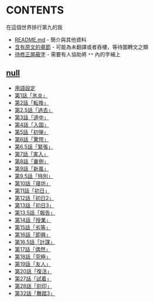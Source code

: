 # CONTENTS

在這個世界排行第九的我


- [README.md](README.md) - 簡介與其他資料
- [含有原文的章節](ja.md) - 可能為未翻譯或者吞樓，等待圖轉文之類
- [待修正屏蔽字](%E5%BE%85%E4%BF%AE%E6%AD%A3%E5%B1%8F%E8%94%BD%E5%AD%97.md) - 需要有人協助將 `**` 內的字補上


## [null](00000_null)

- [用語設定](00000_null/00010_%E7%94%A8%E8%AA%9E%E8%A8%AD%E5%AE%9A.txt)
- [第1話「氷炎」](00000_null/00020_%E7%AC%AC1%E8%A9%B1%E3%80%8C%E6%B0%B7%E7%82%8E%E3%80%8D.txt)
- [第2話「転換」](00000_null/00030_%E7%AC%AC2%E8%A9%B1%E3%80%8C%E8%BB%A2%E6%8F%9B%E3%80%8D.txt)
- [第2.5話「過去」](00000_null/00040_%E7%AC%AC2.5%E8%A9%B1%E3%80%8C%E9%81%8E%E5%8E%BB%E3%80%8D.txt)
- [第3話「道中」](00000_null/00050_%E7%AC%AC3%E8%A9%B1%E3%80%8C%E9%81%93%E4%B8%AD%E3%80%8D.txt)
- [第4話「入国」](00000_null/00060_%E7%AC%AC4%E8%A9%B1%E3%80%8C%E5%85%A5%E5%9B%BD%E3%80%8D.txt)
- [第5話「初弾」](00000_null/00070_%E7%AC%AC5%E8%A9%B1%E3%80%8C%E5%88%9D%E5%BC%BE%E3%80%8D.txt)
- [第6話「驚愕」](00000_null/00080_%E7%AC%AC6%E8%A9%B1%E3%80%8C%E9%A9%9A%E6%84%95%E3%80%8D.txt)
- [第6.5話「緊張」](00000_null/00090_%E7%AC%AC6.5%E8%A9%B1%E3%80%8C%E7%B7%8A%E5%BC%B5%E3%80%8D.txt)
- [第7話「実入」](00000_null/00100_%E7%AC%AC7%E8%A9%B1%E3%80%8C%E5%AE%9F%E5%85%A5%E3%80%8D.txt)
- [第8話「裏側」](00000_null/00110_%E7%AC%AC8%E8%A9%B1%E3%80%8C%E8%A3%8F%E5%81%B4%E3%80%8D.txt)
- [第9話「新風」](00000_null/00120_%E7%AC%AC9%E8%A9%B1%E3%80%8C%E6%96%B0%E9%A2%A8%E3%80%8D.txt)
- [第9.5話「特別」](00000_null/00130_%E7%AC%AC9.5%E8%A9%B1%E3%80%8C%E7%89%B9%E5%88%A5%E3%80%8D.txt)
- [第10話「寝坊」](00000_null/00140_%E7%AC%AC10%E8%A9%B1%E3%80%8C%E5%AF%9D%E5%9D%8A%E3%80%8D.txt)
- [第11話「初日」](00000_null/00150_%E7%AC%AC11%E8%A9%B1%E3%80%8C%E5%88%9D%E6%97%A5%E3%80%8D.txt)
- [第12話「初日2」](00000_null/00160_%E7%AC%AC12%E8%A9%B1%E3%80%8C%E5%88%9D%E6%97%A52%E3%80%8D.txt)
- [第13話「初日3」](00000_null/00170_%E7%AC%AC13%E8%A9%B1%E3%80%8C%E5%88%9D%E6%97%A53%E3%80%8D.txt)
- [第13.5話「報告」](00000_null/00180_%E7%AC%AC13.5%E8%A9%B1%E3%80%8C%E5%A0%B1%E5%91%8A%E3%80%8D.txt)
- [第14話「授業」](00000_null/00190_%E7%AC%AC14%E8%A9%B1%E3%80%8C%E6%8E%88%E6%A5%AD%E3%80%8D.txt)
- [第15話「劣等」](00000_null/00200_%E7%AC%AC15%E8%A9%B1%E3%80%8C%E5%8A%A3%E7%AD%89%E3%80%8D.txt)
- [第16話「即興」](00000_null/00210_%E7%AC%AC16%E8%A9%B1%E3%80%8C%E5%8D%B3%E8%88%88%E3%80%8D.txt)
- [第16.5話「計謀」](00000_null/00220_%E7%AC%AC16.5%E8%A9%B1%E3%80%8C%E8%A8%88%E8%AC%80%E3%80%8D.txt)
- [第17話「偶然」](00000_null/00230_%E7%AC%AC17%E8%A9%B1%E3%80%8C%E5%81%B6%E7%84%B6%E3%80%8D.txt)
- [第18話「究極」](00000_null/00240_%E7%AC%AC18%E8%A9%B1%E3%80%8C%E7%A9%B6%E6%A5%B5%E3%80%8D.txt)
- [第19話「友人」](00000_null/00250_%E7%AC%AC19%E8%A9%B1%E3%80%8C%E5%8F%8B%E4%BA%BA%E3%80%8D.txt)
- [第20話「復活」](00000_null/00260_%E7%AC%AC20%E8%A9%B1%E3%80%8C%E5%BE%A9%E6%B4%BB%E3%80%8D.txt)
- [第27話「試着」](00000_null/00350_%E7%AC%AC27%E8%A9%B1%E3%80%8C%E8%A9%A6%E7%9D%80%E3%80%8D.txt)
- [第28話「刻印」](00000_null/00360_%E7%AC%AC28%E8%A9%B1%E3%80%8C%E5%88%BB%E5%8D%B0%E3%80%8D.txt)
- [第32話「舞踏3」](00000_null/00410_%E7%AC%AC32%E8%A9%B1%E3%80%8C%E8%88%9E%E8%B8%8F3%E3%80%8D.txt)
